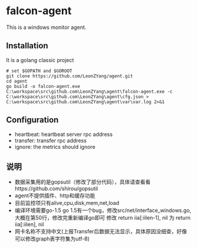 falcon-agent
===

This is a windows monitor agent.

## 


## Installation

It is a golang classic project

```
# set $GOPATH and $GOROOT
git clone https://github.com/LeonZYang/agent.git
cd agent
go build -o falcon-agent.exe
C:\workspace\src\github.com\LeonZYang\agent\falcon-agent.exe -c C:\workspace\src\github.com\LeonZYang\agent\cfg.json > C:\workspace\src\github.com\LeonZYang\agent\var\var.log 2>&1
```

## Configuration

- heartbeat: heartbeat server rpc address
- transfer: transfer rpc address
- ignore: the metrics should ignore


## 说明
- 数据采集用的是gopsutil（修改了部分代码），具体请查看看https://github.com/shirou/gopsutil
- agent不提供插件、http和缓存功能
- 目前监控项只有alive,cpu,disk,mem,net,load
- 编译环境需要go-1.5
  go 1.5有一个bug，修改src/net/interface_windows.go,大概在第50行，修改完重新编译go即可
  修改 return iia[:iilen-1], nil 为 return iia[:iilen], nil
- 网卡名称不支持中文(上报Transfer后数据无法显示，具体原因没细查，好像可以修改graph表字符集为utf-8)

